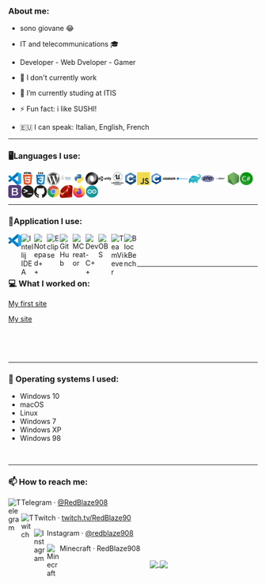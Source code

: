 ### About me:

- sono giovane 😂
- IT and telecommunications 🎓
- Developer - Web Dveloper - Gamer

- 🔭 I don't currently work
- 🌱 I’m currently studing at ITIS
- ⚡ Fun fact: i like SUSHI!
- 🇪🇺 I can speak: Italian, English, French

---

### 🖥Languages I use:

[<img align="left" alt="Visual Studio Code" width="26px" src="https://raw.githubusercontent.com/github/explore/f3e22f0dca2be955676bc70d6214b95b13354ee8/topics/visual-studio-code/visual-studio-code.png" />](https://github.com/topics/visual-studio-code)
[<img align="left" alt="HTML5" width="26px" src="https://raw.githubusercontent.com/github/explore/f3e22f0dca2be955676bc70d6214b95b13354ee8/topics/html/html.png" />](https://github.com/topics/html)
[<img align="left" alt="CSS3" width="26px" src="https://raw.githubusercontent.com/github/explore/f3e22f0dca2be955676bc70d6214b95b13354ee8/topics/css/css.png" />](https://github.com/topics/css)
[<img align="left" alt="WordPress" width="26px" src="https://raw.githubusercontent.com/github/explore/f3e22f0dca2be955676bc70d6214b95b13354ee8/topics/wordpress/wordpress.png" />](https://github.com/topics/wordpress)
[<img align="left" alt="Java" width="26px" src="https://raw.githubusercontent.com/github/explore/f3e22f0dca2be955676bc70d6214b95b13354ee8/topics/java/java.png" />](https://github.com/topics/java)
[<img align="left" alt="Python" width="26px" src="https://raw.githubusercontent.com/github/explore/f3e22f0dca2be955676bc70d6214b95b13354ee8/topics/python/python.png" />](https://github.com/topics/python)
[<img align="left" alt="JSON" width="26px" src="https://raw.githubusercontent.com/github/explore/f3e22f0dca2be955676bc70d6214b95b13354ee8/topics/json/json.png" />](https://github.com/topics/json)
[<img align="left" alt="Unity" width="26px" src="https://raw.githubusercontent.com/github/explore/f3e22f0dca2be955676bc70d6214b95b13354ee8/topics/unity/unity.png" />](https://github.com/topics/unity)
[<img align="left" alt="Unreal Engine" width="26px" src="https://raw.githubusercontent.com/github/explore/f3e22f0dca2be955676bc70d6214b95b13354ee8/topics/unreal-engine/unreal-engine.png" />](https://github.com/topics/unreal-engine)
[<img align="left" alt="C++" width="26px" src="https://raw.githubusercontent.com/github/explore/f3e22f0dca2be955676bc70d6214b95b13354ee8/topics/cpp/cpp.png" />](https://github.com/topics/cpp)
[<img align="left" alt="JavaScript" width="26px" src="https://raw.githubusercontent.com/github/explore/f3e22f0dca2be955676bc70d6214b95b13354ee8/topics/javascript/javascript.png" />](https://github.com/topics/javascript)
[<img align="left" alt="C" width="26px" src="https://raw.githubusercontent.com/github/explore/f3e22f0dca2be955676bc70d6214b95b13354ee8/topics/c/c.png" />](https://github.com/topics/c)
[<img align="left" alt="Minecraft" width="26px" src="https://raw.githubusercontent.com/github/explore/f3e22f0dca2be955676bc70d6214b95b13354ee8/topics/minecraft/minecraft.png" />](https://github.com/topics/minecraft)
[<img align="left" alt="Windows" width="26px" src="https://raw.githubusercontent.com/github/explore/f3e22f0dca2be955676bc70d6214b95b13354ee8/topics/windows/windows.png" />](https://github.com/topics/windows)
[<img align="left" alt="Gradle" width="26px" src="https://raw.githubusercontent.com/github/explore/f3e22f0dca2be955676bc70d6214b95b13354ee8/topics/gradle/gradle.png" />](https://github.com/topics/gradle)
[<img align="left" alt="PHP" width="26px" src="https://raw.githubusercontent.com/github/explore/f3e22f0dca2be955676bc70d6214b95b13354ee8/topics/php/php.png" />](https://github.com/topics/php)
[<img align="left" alt="jQuery" width="26px" src="https://raw.githubusercontent.com/github/explore/f3e22f0dca2be955676bc70d6214b95b13354ee8/topics/jquery/jquery.png" />](https://github.com/topics/jquery)
[<img align="left" alt="Node.js" width="26px" src="https://raw.githubusercontent.com/github/explore/f3e22f0dca2be955676bc70d6214b95b13354ee8/topics/nodejs/nodejs.png" />](https://github.com/topics/nodejs)
[<img align="left" alt="C#" width="26px" src="https://raw.githubusercontent.com/github/explore/f3e22f0dca2be955676bc70d6214b95b13354ee8/topics/csharp/csharp.png" />](https://github.com/topics/csharp)
[<img align="left" alt="Bootstrap" width="26px" src="https://raw.githubusercontent.com/github/explore/80688e429a7d4ef2fca1e82350fe8e3517d3494d/topics/bootstrap/bootstrap.png" />](https://github.com/topics/bootstrap)
[<img align="left" alt="Terminal" width="26px" src="https://raw.githubusercontent.com/github/explore/f3e22f0dca2be955676bc70d6214b95b13354ee8/topics/terminal/terminal.png" />](https://github.com/topics/terminal)
[<img align="left" alt="GitHub API" width="26px" src="https://raw.githubusercontent.com/github/explore/f3e22f0dca2be955676bc70d6214b95b13354ee8/topics/github-api/github-api.png" />](https://github.com/topics/github-api)
[<img align="left" alt="Chrome" width="26px" src="https://raw.githubusercontent.com/github/explore/f3e22f0dca2be955676bc70d6214b95b13354ee8/topics/chrome/chrome.png" />](https://github.com/topics/chrome)
[<img align="left" alt="Ruby" width="26px" src="https://raw.githubusercontent.com/github/explore/f3e22f0dca2be955676bc70d6214b95b13354ee8/topics/ruby/ruby.png" />](https://github.com/topics/ruby)
[<img align="left" alt="Firefox" width="26px" src="https://raw.githubusercontent.com/github/explore/f3e22f0dca2be955676bc70d6214b95b13354ee8/topics/firefox/firefox.png" />](https://github.com/topics/firefox)
[<img align="left" alt="Arduino" width="26px" src="https://raw.githubusercontent.com/github/explore/80688e429a7d4ef2fca1e82350fe8e3517d3494d/topics/arduino/arduino.png" />](https://github.com/topics/arduino)

<br />
<br />
<br />

---

### 📱Application I use:

[<img align="left" alt="Visual Studio Code" width="26px" src="https://raw.githubusercontent.com/github/explore/80688e429a7d4ef2fca1e82350fe8e3517d3494d/topics/visual-studio-code/visual-studio-code.png" />](https://github.com/topics/visual-studio-code)
[<img align="left" alt="Intellij IDEA" width="26px" src="https://upload.wikimedia.org/wikipedia/commons/thumb/9/9c/IntelliJ_IDEA_Icon.svg/2048px-IntelliJ_IDEA_Icon.svg.png" />](https://www.jetbrains.com/idea/)
[<img align="left" alt="Notepad++" width="26px" src="https://pbs.twimg.com/profile_images/1230290237500334081/_gXAv0GU_400x400.png" />](https://notepad-plus-plus.org/)
[<img align="left" alt="Eclipse" width="26px" src="https://banner2.cleanpng.com/20180803/uoa/kisspng-eclipse-foundation-scalable-vector-graphics-clip-a-go-to-image-page-5b63ff39421380.6609515515332800572707.jpg" />](https://www.eclipse.org/)
[<img align="left" alt="GitHub" width="26px" src="https://loghi-famosi.com/wp-content/uploads/2021/01/GitHub-Logo.png" />](https://github.com/)
[<img align="left" alt="MCreator" width="26px" src="https://github.com/MCreator.png" />](https://mcreator.net/)
[<img align="left" alt="Dev-C++" width="26px" src="https://static.miraheze.org/nonciclopediawiki/a/a8/Dev-c%2B%2B_logo.png" />](https://sourceforge.net/projects/orwelldevcpp/)
[<img align="left" alt="OBS" width="26px" src="https://www.accuratereviews.com/wp-content/uploads/2019/02/OBS-Studio-logo.jpg" />](https://obsproject.com/)
[<img align="left" alt="TeamViever" width="26px" src="http://www.j2k.it/Imm/pagine/24705/tw.jpg" />](https://www.teamviewer.com/it/)
[<img align="left" alt="BlockBench" width="26px" src="https://user-images.githubusercontent.com/53346722/62156998-c389ae80-b2d1-11e9-9bae-c188ac6946ab.png" />](https://www.blockbench.net)

<br />
<br />
<br />

---

### 💻 What I worked on:

<p>
  <a href="https://iccavaglia.it"><ing align="left" alt="iccavaglia" width="26px" src="https://iccavaglia.it"> <a href="https://iccavaglia.it">My first site</a>
</p>
<p>
  <a href="https://redblaze908s.wixsite.com/redblaze908-site"><ing align="left" alt="RedBlaze908 Sitec="https://iccavaglia.it"> <a href="https://iccavaglia.it">My site</a>
</p>

<br />
<br />
<br />

---

### 💾 Operating systems I used:

- Windows 10
- macOS
- Linux
- Windows 7
- Windows XP
- Windows 98

<br />

---

### 📫 How to reach me:

<p>
  <a href="https://t.me/RedBlaze908"><img align="left" alt="Telegram" width="26px" src="https://camo.githubusercontent.com/f4b401dd7cd9b7840fd31acafd49e151a80e4c9600bf219934461b96dd98e013/68747470733a2f2f6564656e742e6769746875622e696f2f537570657254696e7949636f6e732f696d616765732f7376672f74656c656772616d2e737667"/></a>Telegram &middot; <a href="https://t.me/RedBlaze908">@RedBlaze908</a>
</p>
<p>
  <a href="https://twitch.tv/RedBlaze90"><img align="left" alt="Twitch" width="26px" src="https://camo.githubusercontent.com/c5942c39052ad962364ea8286a6991f7a9b036bf1d96d20db346d9dfd844dfa4/68747470733a2f2f6564656e742e6769746875622e696f2f537570657254696e7949636f6e732f696d616765732f7376672f7477697463682e737667"/></a>Twitch &middot; <a href="https://www.twitch.tv/redblaze90">twitch.tv/RedBlaze90</a>
</p>
<p>
  <a href="https://instagram.com/Redblaze908"><img align="left" alt="Instagram" width="26px" src="https://camo.githubusercontent.com/c9dacf0f25a1489fdbc6c0d2b41cda58b77fa210a13a886d6f99e027adfbd358/68747470733a2f2f6564656e742e6769746875622e696f2f537570657254696e7949636f6e732f696d616765732f7376672f696e7374616772616d2e737667"/></a>Instagram &middot; <a href="https://instagram.com/RedBlaze908">@redblaze908</a>
</p>
<p>
  <img align="left" alt="Minecraft" width="26px" src="https://camo.githubusercontent.com/3d0505504307fefab48b4d3f530827abe91beab78c802c953cad19c182d8834b/68747470733a2f2f6564656e742e6769746875622e696f2f537570657254696e7949636f6e732f696d616765732f7376672f6d696e6563726166742e737667"/>Minecraft &middot; RedBlaze908

<p align="center">
  <a href="https://github.com/anuraghazra/github-readme-stats" style="text-align:center;">
    <img align="center" src="https://github-readme-stats.vercel.app/api?username=RedBlaze908&count_private=true&show_icons=true&count_private=true&theme=dracula" />
  </a>
  <a href="https://github.com/anuraghazra/github-readme-stats">
    <img align="center" src="https://github-readme-stats.vercel.app/api/top-langs/?username=RedBlaze908&count_private=true&layout=compact&theme=dracula" />
  </a>
</p
